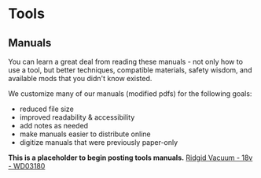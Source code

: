 # Tools

## Manuals
You can learn a great deal from reading these manuals - not only how to use a tool, but better techniques, compatible materials, safety wisdom, and available mods that you didn't know existed.

We customize many of our manuals (modified pdfs) for the following goals:
* reduced file size
* improved readability & accessibility
* add notes as needed
* make manuals easier to distribute online
* digitize manuals that were previously paper-only

**This is a placeholder to begin posting tools manuals.**
[Ridgid Vacuum - 18v - WD03180](https://lobfile.com/file/M8QL.pdf)
